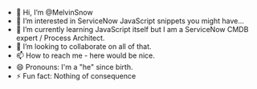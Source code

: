 - 👋 Hi, I’m @MelvinSnow
- 👀 I’m interested in ServiceNow JavaScript snippets you might have...
- 🌱 I’m currently learning JavaScript itself but I am a ServiceNow CMDB expert / Process Architect.
- 💞️ I’m looking to collaborate on all of that.
- 📫 How to reach me - here would be nice.
- 😄 Pronouns: I'm a "he" since birth.
- ⚡ Fun fact: Nothing of consequence
